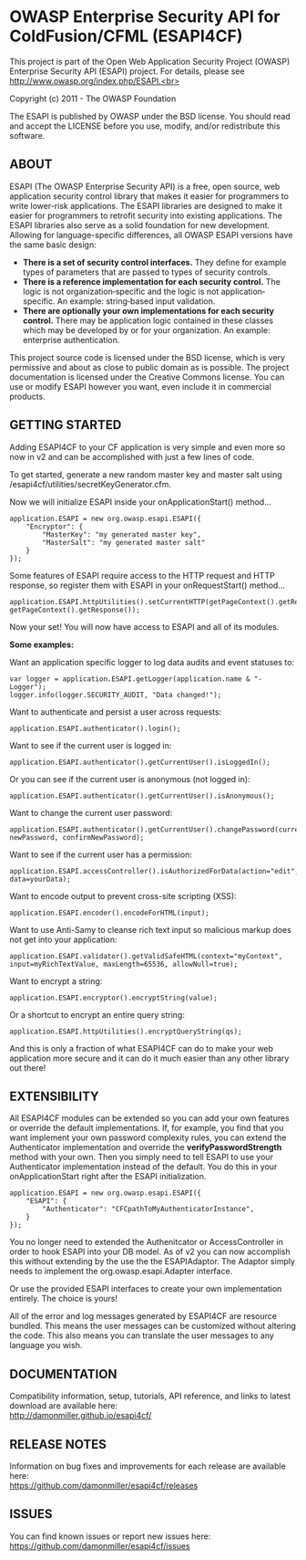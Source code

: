 OWASP Enterprise Security API for ColdFusion/CFML (ESAPI4CF)
=
This project is part of the Open Web Application Security Project (OWASP) Enterprise Security API (ESAPI) project. For details, please see http://www.owasp.org/index.php/ESAPI.<br>

Copyright (c) 2011 - The OWASP Foundation<br>

The ESAPI is published by OWASP under the BSD license. You should read and accept the LICENSE before you use, modify, and/or redistribute this software.<br>

ABOUT
-
ESAPI (The OWASP Enterprise Security API) is a free, open source, web application security control library that makes it easier for programmers to write lower-risk applications. The ESAPI libraries are designed to make it easier for programmers to retrofit security into existing applications. The ESAPI libraries also serve as a solid foundation for new development. Allowing for language-specific differences, all OWASP ESAPI versions have the same basic design:
- **There is a set of security control interfaces.** They define for example types of parameters that are passed to types of security controls.
- **There is a reference implementation for each security control.** The logic is not organization‐specific and the logic is not application‐specific. An example: string‐based input validation.
- **There are optionally your own implementations for each security control.** There may be application logic contained in these classes which may be developed by or for your organization. An example: enterprise authentication.

This project source code is licensed under the BSD license, which is very permissive and about as close to public domain as is possible. The project documentation is licensed under the Creative Commons license. You can use or modify ESAPI however you want, even include it in commercial products.

GETTING STARTED
-
Adding ESAPI4CF to your CF application is very simple and even more so now in v2 and can be accomplished with just a few lines of code.<br>

To get started, generate a new random master key and master salt using <localhost>/esapi4cf/utilities/secretKeyGenerator.cfm.

Now we will initialize ESAPI inside your onApplicationStart() method...
```
application.ESAPI = new org.owasp.esapi.ESAPI({
	"Encryptor": {
		"MasterKey": "my generated master key",
		"MasterSalt": "my generated master salt"
	}
});
```
Some features of ESAPI require access to the HTTP request and HTTP response, so register them with ESAPI in your onRequestStart() method...
```
application.ESAPI.httpUtilities().setCurrentHTTP(getPageContext().getRequest(), getPageContext().getResponse());
```
Now your set! You will now have access to ESAPI and all of its modules.<br>

**Some examples:**<br>

Want an application specific logger to log data audits and event statuses to:
```
var logger = application.ESAPI.getLogger(application.name & "-Logger");
logger.info(logger.SECURITY_AUDIT, "Data changed!");
```
Want to authenticate and persist a user across requests:
```
application.ESAPI.authenticator().login();
```

Want to see if the current user is logged in:
```
application.ESAPI.authenticator().getCurrentUser().isLoggedIn();
```
Or you can see if the current user is anonymous (not logged in):
```
application.ESAPI.authenticator().getCurrentUser().isAnonymous();
```

Want to change the current user password:
```
application.ESAPI.authenticator().getCurrentUser().changePassword(currentPassword, newPassword, confirmNewPassword);
```

Want to see if the current user has a permission:
```
application.ESAPI.accessController().isAuthorizedForData(action="edit", data=yourData);
```

Want to encode output to prevent cross-site scripting (XSS):
```
application.ESAPI.encoder().encodeForHTML(input);
```

Want to use Anti-Samy to cleanse rich text input so malicious markup does not get into your application:
```
application.ESAPI.validator().getValidSafeHTML(context="myContext", input=myRichTextValue, maxLength=65536, allowNull=true);
```

Want to encrypt a string:
```
application.ESAPI.encryptor().encryptString(value);
```
Or a shortcut to encrypt an entire query string:
```
application.ESAPI.httpUtilities().encryptQueryString(qs);
```

And this is only a fraction of what ESAPI4CF can do to make your web application more secure and it can do it much easier than any other library out there!

EXTENSIBILITY
-
All ESAPI4CF modules can be extended so you can add your own features or override the default implementations.  If, for example, you find that you want implement your own password complexity rules, you can extend the Authenticator implementation and override the **verifyPasswordStrength** method with your own.  Then you simply need to tell ESAPI to use your Authenticator implementation instead of the default.  You do this in your onApplicationStart right after the ESAPI initialization.
```
application.ESAPI = new org.owasp.esapi.ESAPI({
	"ESAPI": {
		"Authenticator": "CFCpathToMyAuthenticatorInstance",
	}
});
```

You no longer need to extended the Authenitcator or AccessController in order to hook ESAPI into your DB model.  As of v2 you can now accomplish this without extending by the use the the ESAPIAdaptor.  The Adaptor simply needs to implement the org.owasp.esapi.Adapter interface.

Or use the provided ESAPI interfaces to create your own implementation entirely.  The choice is yours!

All of the error and log messages generated by ESAPI4CF are resource bundled.  This means the user messages can be customized without altering the code.  This also means you can translate the user messages to any language you wish.

DOCUMENTATION
-
Compatibility information, setup, tutorials, API reference, and links to latest download are available here:<br>
http://damonmiller.github.io/esapi4cf/

RELEASE NOTES
-
Information on bug fixes and improvements for each release are available here:<br>
https://github.com/damonmiller/esapi4cf/releases

ISSUES
-
You can find known issues or report new issues here:<br>
https://github.com/damonmiller/esapi4cf/issues
